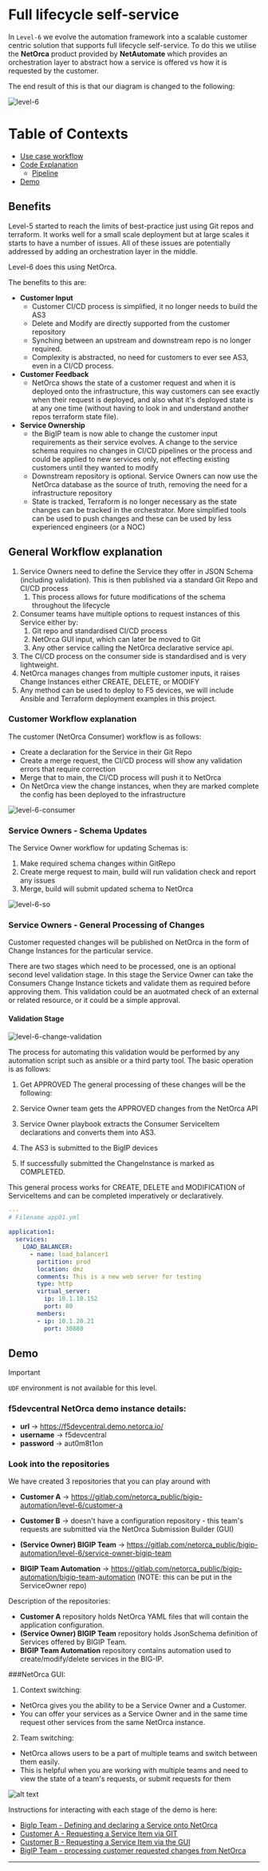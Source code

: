 # Full lifecycle self-service

In `Level-6` we evolve the automation framework into a scalable customer centric solution that supports full lifecycle self-service. 
To do this we utilise the **NetOrca** product provided by **NetAutomate** which provides an orchestration layer to abstract how a service is offered vs how it is requested by the customer. 

The end result of this is that our diagram is changed to the following:


![level-6](../images/lvl6_img1.png)


# Table of Contexts

- [Use case workflow](#use-case-workflow)
- [Code Explanation](#code-explanation)
  - [Pipeline](#pipeline)
- [Demo](#demo)

## Benefits

Level-5 started to reach the limits of best-practice just using Git repos and terraform. It works well for a small scale deployment but at large scales it starts to have a number of issues. All of these issues are potentially addressed by adding an orchestration layer in the middle. 

Level-6 does this using NetOrca. 

The benefits to this are:
- **Customer Input**
  - Customer CI/CD process is simplified, it no longer needs to build the AS3
  - Delete and Modify are directly supported from the customer repository
  - Synching between an upstream and downstream repo is no longer required.
  - Complexity is abstracted, no need for customers to ever see AS3, even in a CI/CD process. 
- **Customer Feedback**
  - NetOrca shows the state of a customer request and when it is deployed onto the infrastructure, this way customers can see exactly when their request is deployed, and also what it's deployed state is at any one time (without having to look in and understand another repos terraform state file).
- **Service Ownership**
  - the BigIP team is now able to change the customer input requirements as their service evolves. A change to the service schema requires no changes in CI/CD pipelines or the process and could be applied to new services only, not effecting existing customers until they wanted to modify
  - Downstream repository is optional. Service Owners can now use the NetOrca database as the source of truth, removing the need for a infrastructure repository
  - State is tracked, Terraform is no longer necessary as the state changes can be tracked in the orchestrator. More simplified tools can be used to push changes and these can be used by less experienced engineers (or a NOC)


## General Workflow explanation

1. Service Owners need to define the Service they offer in JSON Schema (including validation). This is then published via a standard Git Repo and CI/CD process
   1. This process allows for future modifications of the schema throughout the lifecycle
2. Consumer teams have multiple options to request instances of this Service either by:
   1. Git repo and standardised CI/CD process
   2. NetOrca GUI input, which can later be moved to Git
   3. Any other service calling the NetOrca declarative service api. 
3. The CI/CD process on the consumer side is standardised and is very lightweight. 
4. NetOrca manages changes from multiple customer inputs, it raises Change Instances either CREATE, DELETE, or MODIFY
5. Any method can be used to deploy to F5 devices, we will include Ansible and Terraform deployment examples in this project. 


### Customer Workflow explanation

The customer (NetOrca Consumer) workflow is as follows:
- Create a declaration for the Service in their Git Repo
- Create a merge request, the CI/CD process will show any validation errors that require correction
- Merge that to main, the CI/CD process will push it to NetOrca
- On NetOrca view the change instances, when they are marked complete the config has been deployed to the infrastructure

![level-6-consumer](../images/level6_consumer.gif)

### Service Owners - Schema Updates

The Service Owner workflow for updating Schemas is:

1. Make required schema changes within GitRepo
2. Create merge request to main, build will run validation check and report any issues
3. Merge, build will submit updated schema to NetOrca

![level-6-so](../images/level6_so.gif)

### Service Owners - General Processing of Changes

Customer requested changes will be published on NetOrca in the form of Change Instances for the particular service.

There are two stages which need to be processed, one is an optional second level validation stage. In this stage the Service Owner can take the Consumers Change Instance tickets and validate them as required before approving them. This validation could be an auotmated check of an external or related resource, or it could be a simple approval.

#### Validation Stage

![level-6-change-validation](../images/level6_so_change_validation.gif)

The process for automating this validation would be performed by any automation script such as ansible or a third party tool. The basic operation is as follows:

1. Get APPROVED 
The general processing of these changes will be the following:

1. Service Owner team gets the APPROVED changes from the NetOrca API
2. Service Owner playbook extracts the Consumer ServiceItem declarations and converts them into AS3.
3. The AS3 is submitted to the BigIP devices
4. If successfully submitted the ChangeInstance is marked as COMPLETED.

This general process works for CREATE, DELETE and MODIFICATION of ServiceItems and can be completed imperatively or declaratively. 


```yaml
---
# Filename app01.yml

application1:
  services:
    LOAD_BALANCER:
      - name: load_balancer1
        partition: prod
        location: dmz
        comments: This is a new web server for testing
        type: http
        virtual_server:
          ip: 10.1.10.152
          port: 80
        members:
        - ip: 10.1.20.21
          port: 30880

```


## Demo
> [!IMPORTANT]
> `UDF` environment is not available for this level.


### f5devcentral NetOrca demo instance details:
- **url**       ->        https://f5devcentral.demo.netorca.io/
- **username**  ->        f5devcentral
- **password**  ->        aut0m8t1on

### Look into the repositories

We have created 3 repositories that you can play around with
- **Customer A**                    -> https://gitlab.com/netorca_public/bigip-automation/level-6/customer-a
- **Customer B**                    -> doesn't have a configuration repository - this team's requests are submitted via the NetOrca Submission Builder (GUI)

- **(Service Owner) BIGIP Team**    -> https://gitlab.com/netorca_public/bigip-automation/level-6/service-owner-bigip-team
- **BIGIP Team Automation**         -> https://gitlab.com/netorca_public/bigip-automation/bigip-team-automation (NOTE: this can be put in the ServiceOwner repo)

Description of the repositories:
- **Customer A** repository holds NetOrca YAML files that will contain the application configuration.
- **(Service Owner) BIGIP Team** repository holds JsonSchema definition of Services offered by BIGIP Team.
- **BIGIP Team Automation** repository contains automation used to create/modify/delete services in the BIG-IP.



###NetOrca GUI:
1. Context switching:
  - NetOrca gives you the ability to be a Service Owner and a Customer.
  - You can offer your services as a Service Owner and in the same time request other services from the same NetOrca instance.


2. Team switching:
  - NetOrca allows users to be a part of multiple teams and switch between them easily. 
  - This is helpful when you are working with multiple teams and need to view the state of a team's requests, or submit requests for them


![alt text](./images/level6_demo_context_team_switching.gif)

Instructions for interacting with each stage of the demo is here:

- [BigIp Team - Defining and declaring a Service onto NetOrca](bigip_team/README.md)
- [Customer A - Requesting a Service Item via GIT](customer_a/README.md)
- [Customer B - Requesting a Service Item via the GUI](customer_b/README.md)
- [BigIP Team - processing customer requested changes from NetOrca](bigip_processing/README.md)

---
